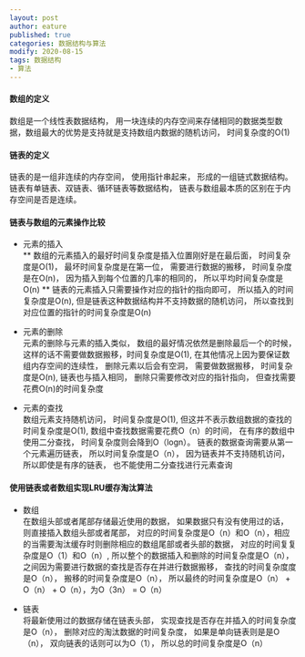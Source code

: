 ```yaml
---
layout: post
author: eature
published: true
categories: 数据结构与算法
modify: 2020-08-15
tags: 数据结构
- 算法
---
```



#### 数组的定义
数组是一个线性表数据结构， 用一块连续的内存空间来存储相同的数据类型数据，数组最大的优势是支持就是支持数组内数据的随机访问， 时间复杂度的O(1)

#### 链表的定义
链表的是一组非连续的内存空间， 使用指针串起来， 形成的一组链式数据结构。链表有单链表、双链表、循环链表等数据结构， 链表与数组最本质的区别在于内存空间是否是连续。

#### 链表与数组的元素操作比较

* 元素的插入  
** 数组的元素插入的最好时间复杂度是插入位置刚好是在最后面， 时间复杂度是O(1)， 最坏时间复杂度是在第一位， 需要进行数据的搬移， 时间复杂度是在O(n)， 因为插入到每个位置的几率的相同的， 所以平均时间复杂度是O(n)
** 链表的元素插入只需要操作对应的指针的指向即可， 所以插入的时间复杂度是O(n), 但是链表这种数据结构并不支持数据的随机访问， 所以查找到对应位置的指针的时间复杂度是O(n)

* 元素的删除  
元素的删除与元素的插入类似， 数组的最好情况依然是删除最后一个的时候， 这样的话不需要做数据搬移，时间复杂度是O(1), 在其他情况上因为要保证数组内存空间的连续性， 删除元素以后会有空洞， 需要做数据搬移， 时间复杂度是O(n), 链表也与插入相同， 删除只需要修改对应的指针指向， 但查找需要花费O(n)的时间复杂度

* 元素的查找  
数组元素支持随机访问， 时间复杂度是O(1), 但这并不表示数组数据的查找的时间复杂度是O(1), 数组中查找数据需要花费O（n）的时间， 在有序的数组中使用二分查找， 时间复杂度则会降到O（logn）。
链表的数据查询需要从第一个元素遍历链表， 所以时间复杂度是O（n）， 因为链表并不支持随机访问， 所以即使是有序的链表， 也不能使用二分查找进行元素查询


#### 使用链表或者数组实现LRU缓存淘汰算法  
* 数组  
在数组头部或者尾部存储最近使用的数据， 如果数据只有没有使用过的话， 则直接插入数组头部或者尾部， 对应的时间复杂度是O（n）和O（n），相应的当需要淘汰缓存时则删除相应的数组尾部或者头部的数据， 对应的时间复复杂度是O（1）和O（n）, 所以整个的数据插入和删除的时间复杂度是O（n）， 之间因为需要进行数据的查找是否存在并进行数据搬移， 查找的时间复杂度度是O（n）， 搬移的时间复杂度是O（n）， 所以最终的时间复杂度是O（n） + O（n） + O（n），为O（3n） = O（n）

* 链表  
将最新使用过的数据存储在链表头部， 实现查找是否存在并插入的时间复杂度是O（n）， 删除对应的淘汰数据的时间复杂度， 如果是单向链表则是是O（n）， 双向链表的话则可以为O（1）， 所以总的时间复杂度是O（n）


